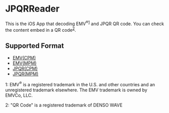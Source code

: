 # JPQRReader
This is the iOS App that decoding EMV<sup>®</sup><sup>[1](#1)</sup> and JPQR QR code. You can check the content embed in a QR code<sup>[2](#2)</sup>.



## Supported Format
- [EMV(CPM)](https://www.emvco.com/wp-content/uploads/documents/EMVCo-Consumer-Presented-QR-Specification-v1-1.pdf)
- [EMV(MPM)](https://www.emvco.com/wp-content/uploads/documents/EMVCo-Merchant-Presented-QR-Specification-v1-1.pdf)
- [JPQR(CPM)](https://www.paymentsjapan.or.jp/wordpress/wp-content/uploads/2019/03/CPM_Guideline_1.1.pdf)
- [JPQR(MPM)](https://www.paymentsjapan.or.jp/wordpress/wp-content/uploads/2019/03/MPM_Guideline_1.0.pdf)

<a name="1">1</a>: EMV<sup>®</sup> is a registered trademark in the U.S. and other countries and an unregistered trademark elsewhere. The EMV trademark is owned by EMVCo, LLC.

<a name="2">2</a>: "QR Code" is a registered trademark of DENSO WAVE
